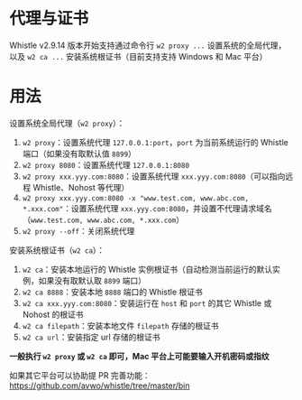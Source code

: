 # 代理与证书
Whistle v2.9.14 版本开始支持通过命令行 `w2 proxy ...` 设置系统的全局代理，以及 `w2 ca ...` 安装系统根证书（目前支持支持 Windows 和 Mac 平台）

# 用法

设置系统全局代理（`w2 proxy`）：

1. `w2 proxy`：设置系统代理 `127.0.0.1:port`，`port` 为当前系统运行的 Whistle 端口（如果没有取默认值 `8899`）
2. `w2 proxy 8080`：设置系统代理 `127.0.0.1:8080`
3. `w2 proxy xxx.yyy.com:8080`：设置系统代理 `xxx.yyy.com:8080`（可以指向远程 Whistle、Nohost 等代理）
4. `w2 proxy xxx.yyy.com:8080 -x "www.test.com, www.abc.com, *.xxx.com"`：设置系统代理 `xxx.yyy.com:8080`，并设置不代理请求域名（`www.test.com, www.abc.com, *.xxx.com`）
5. `w2 proxy --off`：关闭系统代理

安装系统根证书（`w2 ca`）：

1. `w2 ca`：安装本地运行的 Whistle 实例根证书（自动检测当前运行的默认实例，如果没有取默认取 `8899` 端口）
2. `w2 ca 8888`：安装本地 `8888` 端口的 Whistle 根证书
3. `w2 ca xxx.yyy.com:8080`：安装运行在 `host` 和 `port` 的其它 Whistle 或 Nohost 的根证书
4. `w2 ca filepath`：安装本地文件 `filepath` 存储的根证书
5. `w2 ca url`：安装指定 url 存储的根证书

**一般执行 `w2 proxy` 或 `w2 ca` 即可，Mac 平台上可能要输入开机密码或指纹**

如果其它平台可以协助提 PR 完善功能：https://github.com/avwo/whistle/tree/master/bin
